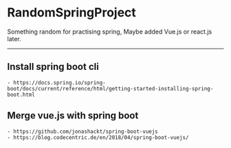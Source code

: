 # RandomSpringProject
Something random for practising spring, Maybe added Vue.js or react.js later.

------
## Install spring boot cli

	- https://docs.spring.io/spring-boot/docs/current/reference/html/getting-started-installing-spring-boot.html

## Merge vue.js with spring boot

	- https://github.com/jonashackt/spring-boot-vuejs
	- https://blog.codecentric.de/en/2018/04/spring-boot-vuejs/
